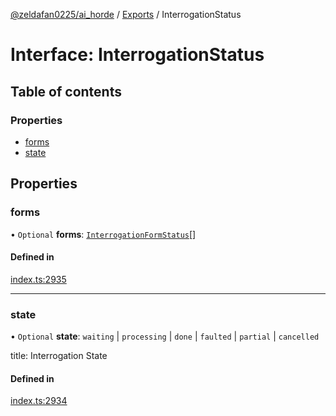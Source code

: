 [@zeldafan0225/ai_horde](../README.md) / [Exports](../modules.md) / InterrogationStatus

# Interface: InterrogationStatus

## Table of contents

### Properties

- [forms](InterrogationStatus.md#forms)
- [state](InterrogationStatus.md#state)

## Properties

### forms

• `Optional` **forms**: [`InterrogationFormStatus`](InterrogationFormStatus.md)[]

#### Defined in

[index.ts:2935](https://github.com/ZeldaFan0225/ai_horde/blob/2b1ed8a/index.ts#L2935)

___

### state

• `Optional` **state**: `waiting` \| `processing` \| `done` \| `faulted` \| `partial` \| `cancelled`

title: Interrogation State

#### Defined in

[index.ts:2934](https://github.com/ZeldaFan0225/ai_horde/blob/2b1ed8a/index.ts#L2934)
